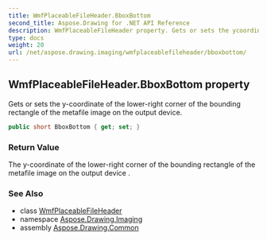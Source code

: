 ```yaml
---
title: WmfPlaceableFileHeader.BboxBottom
second_title: Aspose.Drawing for .NET API Reference
description: WmfPlaceableFileHeader property. Gets or sets the ycoordinate of the lowerright corner of the bounding rectangle of the metafile image on the output device
type: docs
weight: 20
url: /net/aspose.drawing.imaging/wmfplaceablefileheader/bboxbottom/
---
```

## WmfPlaceableFileHeader.BboxBottom property

Gets or sets the y-coordinate of the lower-right corner of the bounding rectangle of the metafile image on the output device.

```csharp
public short BboxBottom { get; set; }
```

### Return Value

The y-coordinate of the lower-right corner of the bounding rectangle of the metafile image on the output device .

### See Also

* class [WmfPlaceableFileHeader](../)
* namespace [Aspose.Drawing.Imaging](../../wmfplaceablefileheader/)
* assembly [Aspose.Drawing.Common](../../../)


